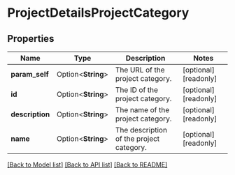 # ProjectDetailsProjectCategory

## Properties

Name | Type | Description | Notes
------------ | ------------- | ------------- | -------------
**param_self** | Option<**String**> | The URL of the project category. | [optional][readonly]
**id** | Option<**String**> | The ID of the project category. | [optional][readonly]
**description** | Option<**String**> | The name of the project category. | [optional][readonly]
**name** | Option<**String**> | The description of the project category. | [optional][readonly]

[[Back to Model list]](../README.md#documentation-for-models) [[Back to API list]](../README.md#documentation-for-api-endpoints) [[Back to README]](../README.md)


